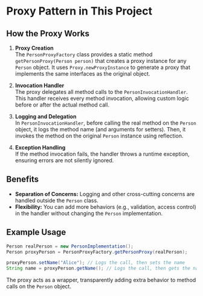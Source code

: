 # Proxy Pattern in This Project

## How the Proxy Works

1. **Proxy Creation**  
   The `PersonProxyFactory` class provides a static method `getPersonProxy(Person person)` that creates a proxy instance for any `Person` object. It uses `Proxy.newProxyInstance` to generate a proxy that implements the same interfaces as the original object.

2. **Invocation Handler**  
   The proxy delegates all method calls to the `PersonInvocationHandler`. This handler receives every method invocation, allowing custom logic before or after the actual method call.

3. **Logging and Delegation**  
   In `PersonInvocationHandler`, before calling the real method on the `Person` object, it logs the method name (and arguments for setters). Then, it invokes the method on the original `Person` instance using reflection.

4. **Exception Handling**  
   If the method invocation fails, the handler throws a runtime exception, ensuring errors are not silently ignored.

## Benefits

- **Separation of Concerns:** Logging and other cross-cutting concerns are handled outside the `Person` class.
- **Flexibility:** You can add more behaviors (e.g., validation, access control) in the handler without changing the `Person` implementation.

## Example Usage

```java
Person realPerson = new PersonImplementation();
Person proxyPerson = PersonProxyFactory.getPersonProxy(realPerson);

proxyPerson.setName("Alice"); // Logs the call, then sets the name
String name = proxyPerson.getName(); // Logs the call, then gets the name
```

The proxy acts as a wrapper, transparently adding extra behavior to method calls on the `Person` object.

